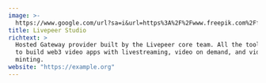 ```yaml
---
image: >-
  https://www.google.com/url?sa=i&url=https%3A%2F%2Fwww.freepik.com%2Ffree-photos-vectors%2Fnft-background&psig=AOvVaw3aimv-UG5-zeaLIp2kaIsH&ust=1664641719324000&source=images&cd=vfe&ved=0CAsQjRxqFwoTCOCYp-T3vPoCFQAAAAAdAAAAABAE
title: Livepeer Studio
richtext: >
  Hosted Gateway provider built by the Livepeer core team. All the tools needed
  to build web3 video apps with livestreaming, video on demand, and video NFT
  minting.
website: "https://example.org"
---
```

